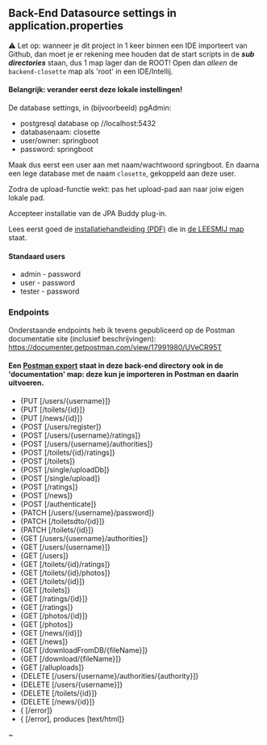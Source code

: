 ## Back-End Datasource settings in application.properties

⚠️ Let op: wanneer je dit project in 1 keer binnen een IDE importeert van Github, dan moet je er rekening mee houden dat de start scripts in de ***sub directories*** staan, dus 1 map lager dan de ROOT! Open dan _alleen_ de `backend-closette` map als 'root' in een IDE/Intellij.


#### Belangrijk: verander eerst deze lokale instellingen!

De database settings, in (bijvoorbeeld) pgAdmin:
* postgresql database op //localhost:5432
* databasenaam: closette
* user/owner: springboot
* password: springboot

Maak dus eerst een user aan met naam/wachtwoord springboot. En daarna een lege database met de naam `closette`, gekoppeld aan deze user.

Zodra de upload-functie wekt: pas het upload-pad aan naar joiw eigen lokale pad.

Accepteer installatie van de JPA Buddy plug-in. 

Lees eerst goed de [installatiehandleiding (PDF)](../LEESMIJ/installatiehandleiding-closette.pdf) die in [de LEESMIJ map](../LEESMIJ) staat.

#### Standaard users

* admin - password
* user - password
* tester - password

### Endpoints

Onderstaande endpoints heb ik tevens gepubliceerd op de Postman documentatie site (inclusief beschrijvingen):
https://documenter.getpostman.com/view/17991980/UVeCR95T

#### Een [Postman export](documentation/Jiro_Closette_data.postman_collection.json) staat in deze back-end directory ook in de 'documentation' map: deze kun je importeren in Postman en daarin uitvoeren.



* {PUT [/users/{username}]}
* {PUT [/toilets/{id}]}
* {PUT [/news/{id}]}
* {POST [/users/register]}
* {POST [/users/{username}/ratings]}
* {POST [/users/{username}/authorities]}
* {POST [/toilets/{id}/ratings]}
* {POST [/toilets]}
* {POST [/single/uploadDb]}
* {POST [/single/upload]}
* {POST [/ratings]}
* {POST [/news]}
* {POST [/authenticate]}
* {PATCH [/users/{username}/password]}
* {PATCH [/toiletsdto/{id}]}
* {PATCH [/toilets/{id}]}
* {GET [/users/{username}/authorities]}
* {GET [/users/{username}]}
* {GET [/users]}
* {GET [/toilets/{id}/ratings]}
* {GET [/toilets/{id}/photos]}
* {GET [/toilets/{id}]}
* {GET [/toilets]}
* {GET [/ratings/{id}]}
* {GET [/ratings]}
* {GET [/photos/{id}]}
* {GET [/photos]}
* {GET [/news/{id}]}
* {GET [/news]}
* {GET [/downloadFromDB/{fileName}]}
* {GET [/download/{fileName}]}
* {GET [/alluploads]}
* {DELETE [/users/{username}/authorities/{authority}]}
* {DELETE [/users/{username}]}
* {DELETE [/toilets/{id}]}
* {DELETE [/news/{id}]}
* { [/error]}
* { [/error], produces [text/html]}


~